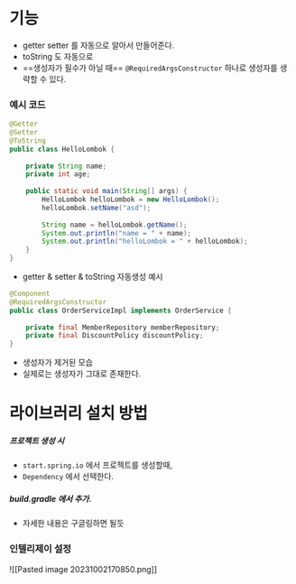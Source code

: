# 기능
- getter setter 를 자동으로 알아서 만들어준다.
- toString 도 자동으로
- ==생성자가 필수가 아닐 때== `@RequiredArgsConstructor` 하나로 생성자를 생략할 수 있다.


### 예시 코드
```java
@Getter  
@Setter  
@ToString  
public class HelloLombok {  
  
    private String name;  
    private int age;  
  
    public static void main(String[] args) {  
        HelloLombok helloLombok = new HelloLombok();  
        helloLombok.setName("asd");  
  
        String name = helloLombok.getName();  
        System.out.println("name = " + name);  
        System.out.println("helloLombok = " + helloLombok);  
    }  
}
```
- getter & setter & toString 자동생성 예시

```java
@Component  
@RequiredArgsConstructor  
public class OrderServiceImpl implements OrderService {  
  
    private final MemberRepository memberRepository;  
    private final DiscountPolicy discountPolicy;
}
```
- 생성자가 제거된 모습
- 실제로는 생성자가 그대로 존재한다.

# 라이브러리 설치 방법
##### 프로젝트 생성 시
- `start.spring.io` 에서 프로젝트를 생성할때, 
- `Dependency` 에서 선택한다.

##### build.gradle 에서 추가.
- 자세한 내용은 구글링하면 될듯


### 인텔리제이 설정
![[Pasted image 20231002170850.png]]

